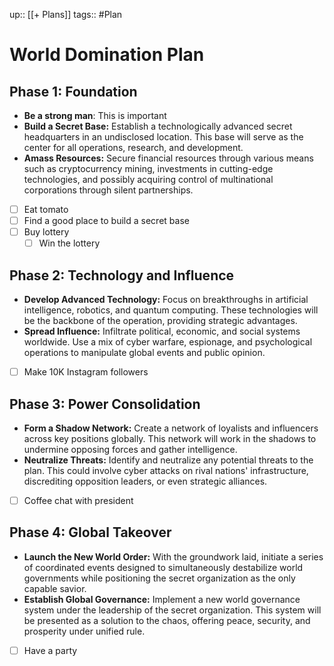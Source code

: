 up:: [[+ Plans]]
tags:: #Plan
# World Domination Plan

## Phase 1: Foundation
- **Be a strong man**: This is important
- **Build a Secret Base:** Establish a technologically advanced secret headquarters in an undisclosed location. This base will serve as the center for all operations, research, and development.
- **Amass Resources:** Secure financial resources through various means such as cryptocurrency mining, investments in cutting-edge technologies, and possibly acquiring control of multinational corporations through silent partnerships.

- [ ] Eat tomato
- [ ] Find a good place to build a secret base
- [ ] Buy lottery
	- [ ] Win the lottery

## Phase 2: Technology and Influence

- **Develop Advanced Technology:** Focus on breakthroughs in artificial intelligence, robotics, and quantum computing. These technologies will be the backbone of the operation, providing strategic advantages.
- **Spread Influence:** Infiltrate political, economic, and social systems worldwide. Use a mix of cyber warfare, espionage, and psychological operations to manipulate global events and public opinion.

- [ ] Make 10K Instagram followers

## Phase 3: Power Consolidation

- **Form a Shadow Network:** Create a network of loyalists and influencers across key positions globally. This network will work in the shadows to undermine opposing forces and gather intelligence.
- **Neutralize Threats:** Identify and neutralize any potential threats to the plan. This could involve cyber attacks on rival nations' infrastructure, discrediting opposition leaders, or even strategic alliances.

- [ ] Coffee chat with president

## Phase 4: Global Takeover

- **Launch the New World Order:** With the groundwork laid, initiate a series of coordinated events designed to simultaneously destabilize world governments while positioning the secret organization as the only capable savior.
- **Establish Global Governance:** Implement a new world governance system under the leadership of the secret organization. This system will be presented as a solution to the chaos, offering peace, security, and prosperity under unified rule.

- [ ] Have a party